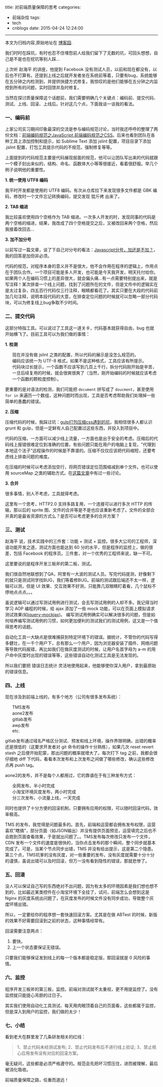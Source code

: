 title: 对前端质量保障的思考
categories:
  - 前端杂烩
tags:
  - tech
  - cnblogs
date: 2015-04-24 12:24:00
---

<div class="history-article">本文为归档内容,原始地址在 <a href="http://www.cnblogs.com/hustskyking/archive/2015/04/24/Thinking-in-FE-Quality.html" target="_blank">博客园</a>.</div>

<p>我们时时在踩坑，有时也忍不住埋怨前人给我们留下了无数的坑，可回头想想，自己是不是也在挖坑等别人踩...</p>
<p>上次听 赵海平 的讲座，他提到 Facebook 没有测试人员，以前和现在都没有，以后也不打算有。还提到上线之后就开发者坐在系统前等着，只要有bug，系统能够在五分钟之内检测到，并提供快捷方式修复。我惊叹的是他们能够在五分钟之内监控到所有的问题，实时回馈并及时修复。</p>
<p>当然在探讨质量保障这个话题前，我们需要明确几个关键点：编码前、提交代码、测试、上线、回滚、上线后。针对这几个点，下面我谈一谈我的看法。</p>
<h3>一、编码前</h3>
<p>上家公司实习期间印象最深的交流是参与编码规范讨论，当时我还呼呼的整理了两份文档：<a href="http://www.cnblogs.com/hustskyking/p/javascript-spec.html">前端编码规范之JavaScript</a>,<a href="http://www.cnblogs.com/hustskyking/p/css-spec.html">前端编码规范之CSS</a>。后来也看到团队在各种工具上添加控制和提示，如 Sublime Text 添加 jslint 配置，项目目录下添加 .jslint 配置，打包工具提示代码的不规范，强制修复等等。</p>
<p>上面提到的代码规范主要是代码展现层面的规范，他可以让团队写出来的代码就跟一个模子刻出来似的，结构、命名、函数体大小等等很接近，看着很舒服。举几个例子说明他的重要性。</p>
<p><strong>1. 统一使用 UTF8 编码</strong></p>
<p>我平时开发都是使用的 UTF8 编码。有次从仓库拉下来发现很多文件都是 GBK 编码，修改时一个文件忘记转换编码，提交发现 锟斤拷 出来了。</p>
<p><strong>2. TAB 缩进</strong></p>
<p>我比较喜欢使用四个空格作为 TAB 缩进。一次多人开发的时，发现同事的代码是两个空格的缩进，结果，我改成了四个空格提交之后，又被改回来两个空格，然后我接着改回去...</p>
<p><strong>3. 加不加分号</strong></p>
<p>以前写过一篇文章，谈了下自己对分号的看法：<a href="http://www.cnblogs.com/hustskyking/p/semicolon-retalk.html">Javascript分号，加还是不加？</a>，我的回答是加但非必须。</p>
<p>代码的规范，对程序本身的意义并不是很大，他不会作用在程序的逻辑上，作用点在于团队合作。一个项目可能是多人开发，也可能是今天我开发，明天托付给你。如果两个人在编码习惯上的差异很大，就会偏头痛...有一点需要特别提出来，就是写注释！某次排查一个线上问题，找到了问题所在的文件，但是文件中的逻辑实在是太过复杂，四五百行代码仅三行注释，眼睛都看花了。其实只要在大段的代码前加几句注释，说明本段代码的大意，在排查定位问题的时候就可以忽略一部分代码块，可以为修复线上bug争取不少时间。</p>
<h3>二、提交代码</h3>
<p>这部分特指工具。可以说过了工具这一道关卡，代码基本就获得自由，bug 也就开始横飞了。目前工具可以为我们做的事情：</p>
<p><strong>1. 检测</strong></p>
<ul class="task-list">
<li>现在并没有做 jslint 之类的配置，所以代码的展示是没怎么规范的。</li>
<li>编码应该统一为 UTF-8 格式，如果不是这种格式，工具应该有所提示。</li>
<li>代码块过长提示，一个函数不应该写到几百上千行，拆分代码刚开始是辛苦，一旦后续复用的时候，就会很爽很爽了（当然，刚开始编码的时候就应该考虑一个函数的颗粒度控制）。</li>
</ul>
<p>更重要的是对语法的检测，我们可能把 <code>document</code> 拼写成了 <code>doucment</code>，甚至使用 <code>for in</code> 来遍历一个数组，这种问题时而出现，工具是否考虑帮助我们处理掉一些简单的愚蠢的错误。</p>
<p><strong>2. 压缩</strong></p>
<p>压缩代码的时候，我踩过坑：<a href="http://hi.barretlee.com/2015/03/26/attention-in-gulp-minify-css/">gulp打包压缩css遇到的坑</a>，我相信很多人都认识 grunt 和 gulp，但是一定鲜有人自己配置过这些东西，并投入到项目中。</p>
<p>代码的压缩，一方面可以减少线上流量，一方面也是出于安全的考虑。压缩后的代码线上报错很难定位到准确的位置，有些问题只能在用户的电脑上复现，"代理到本地这个法子"远程操作的时候是不靠谱的。压缩不仅仅应该把代码缩短，还要考虑线上排查问题的难度。</p>
<p>在压缩的时候可以考虑添加空行，将网页错误定位范围缩减到单个文件。也可以使用 sourceMap 之类的辅助方式。在<a href="http://www.cnblogs.com/cathsfz/p/how-to-capture-and-analyze-javascript-error.html">这篇文章</a>中有过一些讨论。</p>
<p><strong>3. 合并</strong></p>
<p>很多事情，别人不考虑，工具就得考虑。</p>
<p>这里有一个思考，HTTP2.0 支持多路复用，一个连接可以进行多次 HTTP 的传输，那以后的 sprite 图、文件的合并等是不是也应该重新考虑了。文件的全部合并真的是最省资源的方式么？是否可以考虑更多的合并方案？</p>
<h3>三、测试</h3>
<p>赵海平 说，技术实践中的三件套：功能 + 测试 + 监控。很多大公司的工程师，深谙功能开发之道，测试方面也能达到 60 分的水平，但是程序的监控上，做的很差，包括 Facebook 的程序员。三件套，对一个优秀的工程师来说，缺一不可。</p>
<p>这里要说的是程序开发三板斧的第二板，测试。</p>
<p>我们很自然地联想到了QA，阿里有一大波的测试人员。写完代码提测，好像剩下的就只是测试同学找BUG，我们等着修BUG。前端的测试跟后端还不太一样，逻辑可以测，但是 UI 效果、交互效果不好测，只能靠几双眼睛盯着看，几个鼠标不停地点点点。。。</p>
<p>虽说逻辑可以通过写测试用例进行测试，会去写测试用例的人却不多。我记得当时学习 AOP 编程的时候，给 ajax 添加了一些 mock 功能，可以在页面上模拟请求测试效果(如<a href="https://github.com/jakerella/jquery-mockjax">jquery-mockjax</a>)。
编写测试用例确实可以解决很多的问题，但是如何培养编写测试用例的习惯，如何更加便利的测试我们的测试用例，这又是一个值得思考的话题。</p>
<p>自动化工具一大缺点是很难捕获到特定环境下的错误。据统计，不管你的代码写得多健壮，在一千个用户下，总有那么一个用户，因为浏览器安装了插件、网络问题等导致代码报错，再比如我们在做灰度测试的时候，让用户名首字母为 a-m 的用户命中灰度时出现的错误等等，这些错误自动化测试工具是无法发现的。</p>
<p>所以我们要把 错误日志统计 灵活地使用起来，他能够使你深入用户，拿到最原始的错误信息。</p>
<h3>四、上线</h3>
<p>现在涉及到前端上线的，有多个地方（公司有很多发布系统）：</p>
<ul class="task-list">
<li>TMS发布</li>
<li>aone2发布</li>
<li>gitlab发布</li>
<li>awp发布</li>
<li>etc.</li>

</ul>
<p>gitlab发布通过域名严格区分测试、预发和线上环境，操作界限明确，出错的概率还是很低的（这要求开发者对 git 命令的操作十分熟练），如果几次 reset revert stash 之后便开始犯蒙，那出问题的概率就增大了。每次打下 tag 之前，我都会很仔细地 diff 下代码，看看本次发布和上次发布之间做了哪些修改，确认这些修改点再 push tag。</p>
<p>aone2的发布，并不是每个人都用过，它的靠谱在于有三种发布方式：</p>
<ul class="task-list">
<li>全网发布，半小时完成</li>
<li>小淘宝环境灰度发布，两小时完成</li>
<li>分三次发布，小流量上线，一天完成</li>

</ul>
<p>同时也提供了十分方便的回滚机制，只要拥有应用的权限，可以随时回滚代码，效率极高。</p>
<p>TMS 的发布，我觉得是问题最多的。首先，前端和运营都会拥有发布权限，运营喜欢"瞎搞"，部分页面（如JSON输出）并没有提供页面预览，运营填完之后也不会跑到页面查看效果，于是就出问题了。。TMS发布每次修改只发布一个文件，CDN 发布一个文件的速度是很快的，当你点击发布的那个瞬间，整个同步就基本完成了。可是，当某个节点同步出错，TMS 并没有给出提示，这是第二个隐患。第三个点，TMS坑爹的没有灰度，对一些重要的发布，没有灰度就需要十分十分的谨慎，虽说出错可以及时回滚，但万一没有看到隐性的错误，那就悲惨了。</p>
<h3>五、回滚</h3>
<p>没人可以保证自己写的东西绝对不出问题，因为有太多的环境因素是我们想也想不到的，比如最近某类控件在小淘宝环境下全挂了，试问，前端怎么会想到这是Nginx 的灰度系统出问题了，在灰度发布的时候文件没有同步成功，导致整个灰度环境出错。</p>
<p>所以，一定要给你的程序想一套快速回滚方案。尤其是在做 ABTest 的时候，新版的效果不好需要回滚到之前的状态，这种事情经常有。</p>
<p>回滚需要注意两点：</p>
<ol class="task-list">
<li>要快。</li>
<li>上一个状态要保证无错误。</li>

</ol>
<p>只要我们能够保证发到线上的每一个版本都是稳定版，那回滚就是 0 风险的事情。</p>
<h3>六、监控</h3>
<p>程序开发三板斧的第三板，监控。前端对测试就不太重视，更不用提监控了。没有监控就只能提心吊胆的过日子。</p>
<p>其实我们使用自动化工具测试、每天用肉眼顶着自己的页面看，这些都属于监控，但是深入到用户的监控，我们做的太少！</p>
<h3>七、小结</h3>
<p>看到老大在群里发了几条研发相关的红线：</p>
<blockquote>
<p>1、禁止代码未经测试发布;
2、禁止代码发布后不进行线上验证;
3、禁止核心应用发布没有对应的回滚方案。</p>

</blockquote>
<p>毫无疑问，这些都是必须严格遵守的。规范会先把坏习惯压住，进而被理解，最后被消化吸收。</p>
<p>前端质量保障之路，任重而道远！</p>

